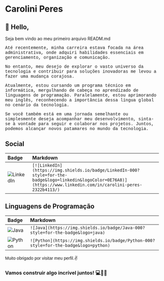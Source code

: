 # Carolini Peres
## 🎈 Hello, 

Seja bem vindo ao meu primeiro arquivo READM.md

<span style="font-family: Courier New, sans-serif;">Até recentemente, minha carreira estava focada na área administrativa, onde adquiri habilidades essenciais em gerenciamento, organização e comunicação. </span>


<span style="font-family: Courier New, sans-serif;">No entanto, meu desejo de explorar o vasto universo da tecnologia e contribuir para soluções inovadoras me levou a fazer uma mudança corajosa.</span>

<span style="font-family: Courier New, sans-serif;">Atualmente, estou cursando um programa técnico em informática, mergulhando de cabeça no aprendizado de linguagens de programação. Paralelamente, estou aprimorando meu inglês, reconhecendo a importância dessa língua global no cenário da tecnologia.</span>

<span style="font-family: Courier New, sans-serif;">Se você também está em uma jornada semelhante ou simplesmente deseja acompanhar meu desenvolvimento, sinta-se à vontade para seguir e colaborar nos projetos. Juntos, podemos alcançar novos patamares no mundo da tecnologia.</span>

## Social
<table>
  <thead>
    <tr align="left">
      <th>Badge</th>
      <th>Markdown</th>
    </tr>
  </thead>
  <tbody align="left">
    <tr>
      <td>
        <img align="center" alt="LinkedIn" src="https://img.shields.io/badge/LinkedIn-000?style=for-the-badge&logo=linkedin&logoColor=0E76A8">
      </td>
      <td>
        <code>[![LinkedIn](https://img.shields.io/badge/LinkedIn-000?style=for-the-badge&logo=linkedin&logoColor=0E76A8)](https://www.linkedin.com/in/carolini-peres-2322b4113/)</code>
      </td>
    </tr>
      
    
</table>

## Linguagens de Programação
<table>
  <thead>
    <tr align="left">
      <th>Badge</th>
      <th>Markdown</th>
    </tr>
  </thead>
  <tbody align="left">
        <tr>
      <td>
        <img align="center" alt="Java" src="https://img.shields.io/badge/Java-000?style=for-the-badge&logo=java">
      </td>
      <td>
        <code>![Java](https://img.shields.io/badge/Java-000?style=for-the-badge&logo=java)</code>
      </td>
    </tr>
    <tr>
      <td>
        <img align="center" alt="Python" src="https://img.shields.io/badge/Python-000?style=for-the-badge&logo=python">
      </td>
      <td>
        <code>![Python](https://img.shields.io/badge/Python-000?style=for-the-badge&logo=python)</code>
      </td>
    </tr>
    <tr>
</table>









<span style="font-family: Comic Sans MS, sans-serif;">Muito obrigado por visitar meu perfil.✌️</span> 
 
### Vamos construir algo incrível juntos! 💻🌟🤝

